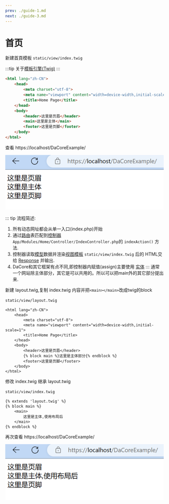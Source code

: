 ```yaml
---
prev: ./guide-1.md
next: ./guide-3.md
---
```

# 首页

新建首頁模板 `static/view/index.twig`

:::tip
关于[模板引擎(Twig)](../reference/template-twig.md)
:::

```html
<html lang="zh-CN">
    <head>
        <meta charset="utf-8">
        <meta name="viewport" content="width=device-width,initial-scale=1">
        <title>Home Page</title>
    </head>
    <body>
        <header>这里是页眉</header>
        <main>这里是主体</main>
        <footer>这里是页脚</footer>
    </body>
</html>
```

查看 https://localhost/DaCoreExample/

![ex1](./guide-2/Snipaste_2023-11-07_16-52-38.png)

::: tip
流程简述: 
1. 所有动态网址都会从单一入口(index.php)开始
2. 通过[路由](../reference/routing.md)表匹配到[控制器](../reference/controller.md)`App/Modules/Home/Controller/IndexController.php`的 `indexAction()` 方法.
3. 控制器读取[模型](../reference/model.md)数据并渲染[视图模板](../reference/view.md) `static/view/index.twig` 后的 HTML交给 [Response](../reference/response.md) 并输出. 
4. DaCore和其它框架有点不同,即控制器内赋值(assign)主要使用 [实体](../reference/entity.md) 
:::
通常一个网站除主体部分，其它是可以共用的。所以可以把main外的其它部分提出来.

新建 layout.twig,复制 index.twig 内容并把`<main></main>`改成twig的block

`static/view/layout.twig`

```twig
<html lang="zh-CN">
    <head>
        <meta charset="utf-8">
        <meta name="viewport" content="width=device-width,initial-scale=1">
        <title>Home Page</title>
    </head>
    <body>
        <header>这里是页眉</header>
        {% block main %}这里是主体部分{% endblock %}
        <footer>这里是页脚</footer>
    </body>
</html>
```
修改 index.twig 继承 layout.twig

`static/view/index.twig`
```twig
{% extends 'layout.twig' %}
{% block main %}
    <main>
        这里是主体,使用布局后
    </main>
{% endblock %}
```
再次查看 https://localhost/DaCoreExample/

![2](./guide-2/Snipaste_2023-11-08_23-43-35.png)
